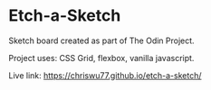 # Etch-a-Sketch

Sketch board created as part of The Odin Project.

Project uses: CSS Grid, flexbox, vanilla javascript.

Live link: https://chriswu77.github.io/etch-a-sketch/
